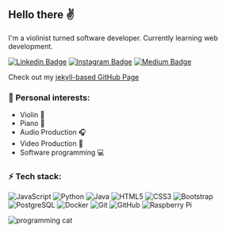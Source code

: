 ## Hello there ✌️
I'm a violinist turned software developer. Currently learning web development.

[![Linkedin Badge](https://img.shields.io/badge/-antonroters-blue?style=flat-square&logo=Linkedin&logoColor=white&link=https://www.linkedin.com/in/antonroters/)](https://www.linkedin.com/in/antonroters/)
[![Instagram Badge](https://img.shields.io/badge/-toshymoshy-purple?style=flat-square&logo=instagram&logoColor=white&link=https://instagram.com/toshymoshy/)](https://instagram.com/toshymoshy)
[![Medium Badge](https://img.shields.io/badge/-@antonroters-03a57a?style=flat-square&labelColor=000000&logo=Medium&link=https://medium.com/@antonroters/)](https://medium.com/@antonroters)

Check out my [jekyll-based GitHub Page](https://snekhome.click)

### 💙 Personal interests:
- Violin 🎻
- Piano 🎹
- Audio Production 🎧
- Video Production 🎥
- Software programming 💻

### ⚡️ Tech stack:
![JavaScript](https://img.shields.io/badge/-JavaScript-black?style=flat-square&logo=javascript)
![Python](https://img.shields.io/badge/-Python-black?style=flat-square&logo=Python)
![Java](https://img.shields.io/badge/-java-E34A86?style=flat-square&logo=java)
![HTML5](https://img.shields.io/badge/-HTML5-E34F26?style=flat-square&logo=html5&logoColor=white)
![CSS3](https://img.shields.io/badge/-CSS3-1572B6?style=flat-square&logo=css3)
![Bootstrap](https://img.shields.io/badge/-Bootstrap-563D7C?style=flat-square&logo=bootstrap)
![PostgreSQL](https://img.shields.io/badge/-PostgreSQL-336791?style=flat-square&logo=postgresql)
![Docker](https://img.shields.io/badge/-Docker-black?style=flat-square&logo=docker)
![Git](https://img.shields.io/badge/-Git-black?style=flat-square&logo=git)
![GitHub](https://img.shields.io/badge/-GitHub-181717?style=flat-square&logo=github)
![Raspberry Pi](https://img.shields.io/badge/-Raspberry%20Pi-C51A4A?style=flat-square&logo=Raspberry-Pi)

![programming cat](https://media.tenor.com/5Lh6_-ENKZYAAAAd/dragonismgifs-dimden.gif)
